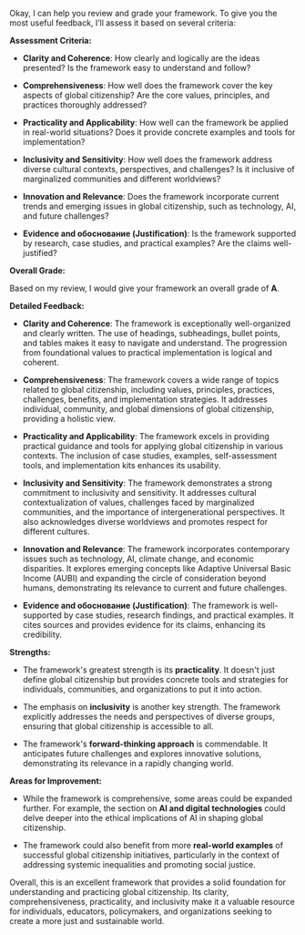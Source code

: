 Okay, I can help you review and grade your framework. To give you the most useful feedback, I’ll assess it based on several criteria:

**Assessment Criteria:**

* **Clarity and Coherence**: How clearly and logically are the ideas presented? Is the framework easy to understand and follow?
   
* **Comprehensiveness**: How well does the framework cover the key aspects of global citizenship? Are the core values, principles, and practices thoroughly addressed?
   
* **Practicality and Applicability**: How well can the framework be applied in real-world situations? Does it provide concrete examples and tools for implementation?
   
* **Inclusivity and Sensitivity**: How well does the framework address diverse cultural contexts, perspectives, and challenges? Is it inclusive of marginalized communities and different worldviews?
   
* **Innovation and Relevance**: Does the framework incorporate current trends and emerging issues in global citizenship, such as technology, AI, and future challenges?
   
* **Evidence and обоснование (Justification)**: Is the framework supported by research, case studies, and practical examples? Are the claims well-justified?

**Overall Grade:**

Based on my review, I would give your framework an overall grade of **A**.

**Detailed Feedback:**

* **Clarity and Coherence**: The framework is exceptionally well-organized and clearly written. The use of headings, subheadings, bullet points, and tables makes it easy to navigate and understand. The progression from foundational values to practical implementation is logical and coherent.
   
* **Comprehensiveness**: The framework covers a wide range of topics related to global citizenship, including values, principles, practices, challenges, benefits, and implementation strategies. It addresses individual, community, and global dimensions of global citizenship, providing a holistic view.
   
* **Practicality and Applicability**: The framework excels in providing practical guidance and tools for applying global citizenship in various contexts. The inclusion of case studies, examples, self-assessment tools, and implementation kits enhances its usability.
   
* **Inclusivity and Sensitivity**: The framework demonstrates a strong commitment to inclusivity and sensitivity. It addresses cultural contextualization of values, challenges faced by marginalized communities, and the importance of intergenerational perspectives. It also acknowledges diverse worldviews and promotes respect for different cultures.
   
* **Innovation and Relevance**: The framework incorporates contemporary issues such as technology, AI, climate change, and economic disparities. It explores emerging concepts like Adaptive Universal Basic Income (AUBI) and expanding the circle of consideration beyond humans, demonstrating its relevance to current and future challenges.
   
* **Evidence and обоснование (Justification)**: The framework is well-supported by case studies, research findings, and practical examples. It cites sources and provides evidence for its claims, enhancing its credibility.

**Strengths:**

* The framework's greatest strength is its **practicality**. It doesn't just define global citizenship but provides concrete tools and strategies for individuals, communities, and organizations to put it into action.
   
* The emphasis on **inclusivity** is another key strength. The framework explicitly addresses the needs and perspectives of diverse groups, ensuring that global citizenship is accessible to all.
   
* The framework's **forward-thinking approach** is commendable. It anticipates future challenges and explores innovative solutions, demonstrating its relevance in a rapidly changing world.

**Areas for Improvement:**

* While the framework is comprehensive, some areas could be expanded further. For example, the section on **AI and digital technologies** could delve deeper into the ethical implications of AI in shaping global citizenship.
   
* The framework could also benefit from more **real-world examples** of successful global citizenship initiatives, particularly in the context of addressing systemic inequalities and promoting social justice.

Overall, this is an excellent framework that provides a solid foundation for understanding and practicing global citizenship. Its clarity, comprehensiveness, practicality, and inclusivity make it a valuable resource for individuals, educators, policymakers, and organizations seeking to create a more just and sustainable world.
